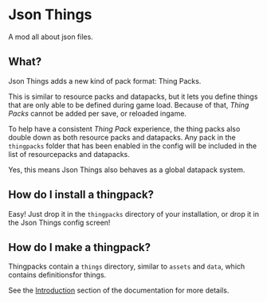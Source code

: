 # Json Things

A mod all about json files.

## What?

Json Things adds a new kind of pack format: Thing Packs.

This is similar to resource packs and datapacks, but it lets you define things that are only able to be defined during
game load. Because of that, _Thing Packs_ cannot be added per save, or reloaded ingame.

To help have a consistent _Thing Pack_ experience, the thing packs also double down as both resource packs and datapacks.
Any pack in the `thingpacks` folder that has been enabled in the config will be included in the list of resourcepacks and datapacks.

Yes, this means Json Things also behaves as a global datapack system.

## How do I install a thingpack?

Easy! Just drop it in the `thingpacks` directory of your installation, or drop it in the Json Things config screen!

## How do I make a thingpack?

Thingpacks contain a `things` directory, similar to `assets` and `data`, which contains definitionsfor things.

See the [Introduction](./documentation/Introduction.md) section of the documentation for more details.
